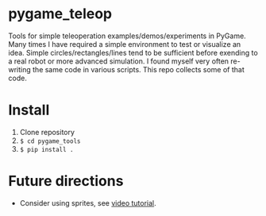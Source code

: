 # pygame_teleop

Tools for simple teleoperation examples/demos/experiments in
PyGame. Many times I have required a simple environment to test or
visualize an idea. Simple circles/rectangles/lines tend to be
sufficient before exending to a real robot or more advanced
simulation. I found myself very often re-writing the same code in
various scripts. This repo collects some of that code.

# Install

1. Clone repository
1. `$ cd pygame_tools`
1. `$ pip install .`

# Future directions

- Consider using sprites, see [video tutorial](https://www.youtube.com/watch?v=hDu8mcAlY4E).
